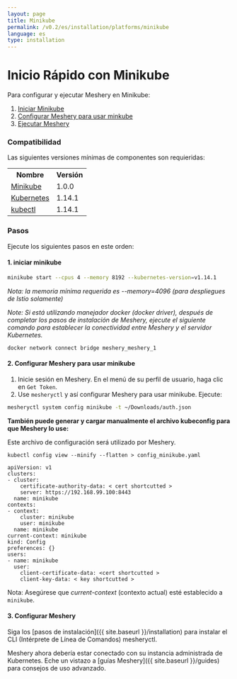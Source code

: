 ```yaml
---
layout: page
title: Minikube
permalink: /v0.2/es/installation/platforms/minikube
language: es
type: installation
---
```


# Inicio Rápido con Minikube

Para configurar y ejecutar Meshery en Minikube:

1. [Iniciar Minikube](#1-iniciar-minikube)
1. [Configurar Meshery para usar minkube](#2-configurar-meshery-para-usar-minikube)
1. [Ejecutar Meshery](#3-configurar-meshery)

### **Compatibilidad**

Las siguientes versiones mínimas de componentes son requieridas:

<table id="compatibility-table">
  <tr>
    <th id="model">Nombre</th>
    <th id="model">Versión</th> 
  </tr>
  <tr>
    <td><a href="https://kubernetes.io/docs/tasks/tools/install-minikube/">Minikube</a></td>
    <td>1.0.0 </td>
  </tr>
  <tr>
    <td><a href="https://istio.io/docs/setup/kubernetes/prepare/platform-setup/minikube/">Kubernetes</a></td>
    <td>1.14.1</td>
  </tr>
  <tr>
    <td><a href="https://kubernetes.io/docs/tasks/tools/install-kubectl/">kubectl</a></td>
    <td>1.14.1</td>
  </tr>
</table>

### **Pasos**

Ejecute los siguientes pasos en este orden:

#### 1. **iniciar minikube**

```bash
minikube start --cpus 4 --memory 8192 --kubernetes-version=v1.14.1
```

_Nota: la memoria mínima requerida es --memory=4096 (para despliegues de Istio solamente)_

_Note: Si está utilizando manejador docker (docker driver), después de completar los pasos de instalación de Meshery, ejecute el siguiente comando para establecer la conectividad entre Meshery y el servidor Kubernetes._

```
docker network connect bridge meshery_meshery_1
```

#### 2. **Configurar Meshery para usar minikube**

1. Inicie sesión en Meshery. En el menú de su perfil de usuario, haga clic en `Get Token`.
2. Use `mesheryctl` y así configurar Meshery para usar minikube. Ejecute:

```sh
mesheryctl system config minikube -t ~/Downloads/auth.json
```

**También puede generar y cargar manualmente el archivo kubeconfig para que Meshery lo use:**

Este archivo de configuración será utilizado por Meshery.

```
kubectl config view --minify --flatten > config_minikube.yaml
```

```
apiVersion: v1
clusters:
- cluster:
    certificate-authority-data: < cert shortcutted >
    server: https://192.168.99.100:8443
  name: minikube
contexts:
- context:
    cluster: minikube
    user: minikube
  name: minikube
current-context: minikube
kind: Config
preferences: {}
users:
- name: minikube
  user:
    client-certificate-data: <cert shortcutted >
    client-key-data: < key shortcutted >
```

Nota: Asegúrese que _current-context_ (contexto actual) esté establecido a `minikube`.

#### 3. **Configurar Meshery**

Siga los [pasos de instalación]({{ site.baseurl }}/installation) para instalar el CLI (Intérprete de Línea de Comandos) mesheryctl.

Meshery ahora debería estar conectado con su instancia administrada de Kubernetes. Eche un vistazo a [guías Meshery]({{ site.baseurl }}/guides) para consejos de uso advanzado.
